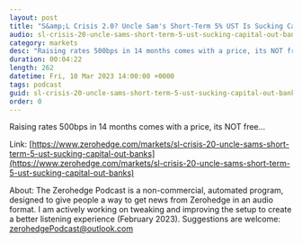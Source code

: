 ```yaml
---
layout: post
title: "S&amp;L Crisis 2.0? Uncle Sam's Short-Term 5% UST Is Sucking Capital Out Of Banks"
audio: sl-crisis-20-uncle-sams-short-term-5-ust-sucking-capital-out-banks-0
category: markets
desc: "Raising rates 500bps in 14 months comes with a price, its NOT free..."
duration: 00:04:22
length: 262
datetime: Fri, 10 Mar 2023 14:00:00 +0000
tags: podcast
guid: sl-crisis-20-uncle-sams-short-term-5-ust-sucking-capital-out-banks-0
order: 0
---
```

Raising rates 500bps in 14 months comes with a price, its NOT free...

Link: [https://www.zerohedge.com/markets/sl-crisis-20-uncle-sams-short-term-5-ust-sucking-capital-out-banks](https://www.zerohedge.com/markets/sl-crisis-20-uncle-sams-short-term-5-ust-sucking-capital-out-banks)

About: The Zerohedge Podcast is a non-commercial, automated program, designed to give people a way to get news from Zerohedge in an audio format.  I am actively working on tweaking and improving the setup to create a better listening experience (February 2023).  Suggestions are welcome: [zerohedgePodcast@outlook.com](mailto:zerohedgePodcast@outlook.com)